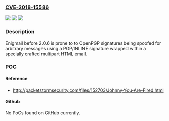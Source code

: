 ### [CVE-2018-15586](https://cve.mitre.org/cgi-bin/cvename.cgi?name=CVE-2018-15586)
![](https://img.shields.io/static/v1?label=Product&message=n%2Fa&color=blue)
![](https://img.shields.io/static/v1?label=Version&message=n%2Fa&color=blue)
![](https://img.shields.io/static/v1?label=Vulnerability&message=n%2Fa&color=brighgreen)

### Description

Enigmail before 2.0.6 is prone to to OpenPGP signatures being spoofed for arbitrary messages using a PGP/INLINE signature wrapped within a specially crafted multipart HTML email.

### POC

#### Reference
- http://packetstormsecurity.com/files/152703/Johnny-You-Are-Fired.html

#### Github
No PoCs found on GitHub currently.

